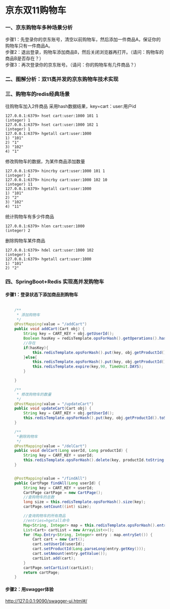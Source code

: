 
# 京东双11购物车

### 一、京东购物车多种场景分析
步骤1：先登录你的京东账号，清空以前购物车，然后添加一件商品A，保证你的购物车只有一件商品A。  
步骤2：退出登录，购物车添加商品B，然后关闭浏览器再打开。（请问：购物车的商品B是否存在？）  
步骤3：再次登录你的京东账号。（请问：你的购物车有几件商品？）  

### 二、图解分析：双11高并发的京东购物车技术实现


### 三、购物车的redis经典场景
往购物车加入2件商品
采用hash数据结果，key=cart：user:用户id
```shell 
127.0.0.1:6379> hset cart:user:1000 101 1
(integer) 1
127.0.0.1:6379> hset cart:user:1000 102 1
(integer) 1
127.0.0.1:6379> hgetall cart:user:1000
1) "101"
2) "1"
3) "102"
4) "1"
```
修改购物车的数据，为某件商品添加数量
```shell 
127.0.0.1:6379> hincrby cart:user:1000 101 1
(integer) 2
127.0.0.1:6379> hincrby cart:user:1000 102 10
(integer) 11
127.0.0.1:6379> hgetall cart:user:1000
1) "101"
2) "2"
3) "102"
4) "11"
```
统计购物车有多少件商品
```shell 
127.0.0.1:6379> hlen cart:user:1000
(integer) 2
```

删除购物车某件商品
```shell 
127.0.0.1:6379> hdel cart:user:1000 102
(integer) 1
127.0.0.1:6379> hgetall cart:user:1000
1) "101"
2) "2"
```


### 四、SpringBoot+Redis 实现高并发购物车
#### 步骤1：登录状态下添加商品到购物车
```java 

    /**
     * 添加购物车
     */
    @PostMapping(value = "/addCart")
    public void addCart(Cart obj) {
        String key = CART_KEY + obj.getUserId();
        Boolean hasKey = redisTemplate.opsForHash().getOperations().hasKey(key);
        //存在
        if(hasKey){
            this.redisTemplate.opsForHash().put(key, obj.getProductId().toString(), obj.getAmount());
        }else{
            this.redisTemplate.opsForHash().put(key, obj.getProductId().toString(), obj.getAmount());
            this.redisTemplate.expire(key,90, TimeUnit.DAYS);
        }

    }

    /**
     * 修改购物车的数量
     */
    @PostMapping(value = "/updateCart")
    public void updateCart(Cart obj) {
        String key = CART_KEY + obj.getUserId();
        this.redisTemplate.opsForHash().put(key, obj.getProductId().toString(), obj.getAmount());
    }

    /**
     *删除购物车
     */
    @PostMapping(value = "/delCart")
    public void delCart(Long userId, Long productId) {
        String key = CART_KEY + userId;
        this.redisTemplate.opsForHash().delete(key, productId.toString());
    }


    @PostMapping(value = "/findAll")
    public CartPage findAll(Long userId) {
        String key = CART_KEY + userId;
        CartPage cartPage = new CartPage();
        //查购物车的总数
        long size = this.redisTemplate.opsForHash().size(key);
        cartPage.setCount((int) size);

        //查询购物车的所有商品
        //entries=hgetall命令
        Map<String, Integer> map = this.redisTemplate.opsForHash().entries(key);
        List<Cart> cartList = new ArrayList<>();
        for (Map.Entry<String, Integer> entry : map.entrySet()) {
            Cart cart = new Cart();
            cart.setUserId(userId);
            cart.setProductId(Long.parseLong(entry.getKey()));
            cart.setAmount(entry.getValue());
            cartList.add(cart);
        }
        cartPage.setCartList(cartList);
        return cartPage;
    }
```
#### 步骤2：用swagger体验
http://127.0.0.1:9090/swagger-ui.html#/
